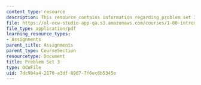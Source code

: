 ```yaml
---
content_type: resource
description: This resource contains information regarding problem set 3.
file: https://ol-ocw-studio-app-qa.s3.amazonaws.com/courses/1-00-introduction-to-computers-and-engineering-problem-solving-spring-2012/7dc9b4a42170a3df89677f6ec6b5345e_MIT1_00S12_PS_3.pdf
file_type: application/pdf
learning_resource_types:
- Assignments
parent_title: Assignments
parent_type: CourseSection
resourcetype: Document
title: Problem Set 3
type: OCWFile
uid: 7dc9b4a4-2170-a3df-8967-7f6ec6b5345e
---
```


